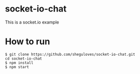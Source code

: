 # socket-io-chat
This is a socket.io example

# How to run
```
$ git clone https://github.com/sheguloves/socket-io-chat.git
cd socket-io-chat
$ npm install
$ npm start
```
